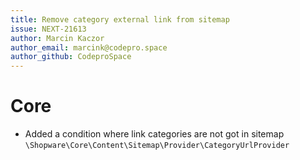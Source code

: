 ```yaml
---
title: Remove category external link from sitemap
issue: NEXT-21613
author: Marcin Kaczor
author_email: marcink@codepro.space
author_github: CodeproSpace
---
```


# Core
* Added a condition where link categories are not got in sitemap `\Shopware\Core\Content\Sitemap\Provider\CategoryUrlProvider`
